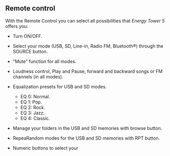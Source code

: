 ## Remote control

With the Remote Control you can select all possibilities that *Energy Tower 5* offers you:

* Turn ON/OFF.

* Select your mode (USB, SD, Line-in, Radio FM, Bluetooth®) through the SOURCE button.

* “Mute” function for all modes.

* Loudness control, Play and Pause, forward and backward songs or FM channels (in all modes).

* Equalization presets for USB and SD modes.
    * EQ 0: Normal.
    * EQ 1: Pop.
    * EQ 2: Rock.
    * EQ 3: Jazz.
    * EQ 4: Classic.

* Manage your folders in the USB and SD memories with browse button.

* RepeaRandom modes for the USB and SD memories with RPT
button.

* Numeric buttons to select your
